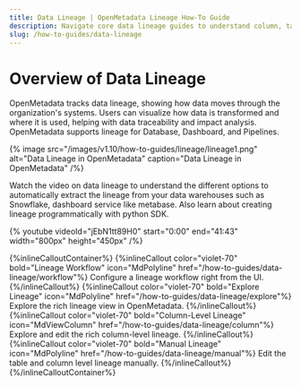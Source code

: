 ```yaml
---
title: Data Lineage | OpenMetadata Lineage How-To Guide
description: Navigate core data lineage guides to understand column, table, and pipeline lineage configuration.
slug: /how-to-guides/data-lineage
---
```


# Overview of Data Lineage

OpenMetadata tracks data lineage, showing how data moves through the organization's systems. Users can visualize how data is transformed and where it is used, helping with data traceability and impact analysis. OpenMetadata supports lineage for Database, Dashboard, and Pipelines.

{% image
src="/images/v1.10/how-to-guides/lineage/lineage1.png"
alt="Data Lineage in OpenMetadata"
caption="Data Lineage in OpenMetadata"
/%}

Watch the video on data lineage to understand the different options to automatically extract the lineage from your data warehouses such as Snowflake, dashboard service like metabase. Also learn about creating lineage programmatically with python SDK.

{%  youtube videoId="jEbN1tt89H0" start="0:00" end="41:43" width="800px" height="450px" /%}

{%inlineCalloutContainer%}
 {%inlineCallout
  color="violet-70"
  bold="Lineage Workflow"
  icon="MdPolyline"
  href="/how-to-guides/data-lineage/workflow"%}
  Configure a lineage workflow right from the UI.
 {%/inlineCallout%}
 {%inlineCallout
  color="violet-70"
  bold="Explore Lineage"
  icon="MdPolyline"
  href="/how-to-guides/data-lineage/explore"%}
  Explore the rich lineage view in OpenMetadata.
 {%/inlineCallout%}
 {%inlineCallout
  color="violet-70"
  bold="Column-Level Lineage"
  icon="MdViewColumn"
  href="/how-to-guides/data-lineage/column"%}
  Explore and edit the rich column-level lineage.
 {%/inlineCallout%}
 {%inlineCallout
  color="violet-70"
  bold="Manual Lineage"
  icon="MdPolyline"
  href="/how-to-guides/data-lineage/manual"%}
  Edit the table and column level lineage manually.
 {%/inlineCallout%}
{%/inlineCalloutContainer%}